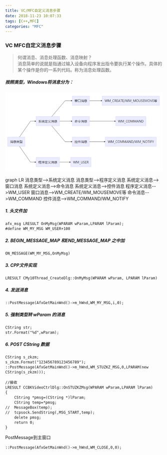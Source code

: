 ```yaml
---
title: VC/MFC自定义消息步骤
date: 2018-11-23 10:07:33
tags: [C++,MFC] 
categories: "MFC"
---
```

### VC MFC自定义消息步骤
> 何谓消息、消息处理函数、消息映射？   
> 消息简单的说就是指通过输入设备向程序发出指令要执行某个操作。具体的某个操作是你的一系列代码。称为消息处理函数。
##### 按照类型，Windows将消息分为：
![图片测试](VC-MFC自定义消息步骤/pic.png)
<!-- more -->
graph LR
消息类型-->系统定义消息
消息类型-->程序定义消息
系统定义消息-->窗口消息
系统定义消息-->命令消息
系统定义消息-->控件消息
程序定义消息-->WM_USER
窗口消息-->WM_CREATE/WM_MOUSEMOVE等
命令消息-->WM_COMMAND
控件消息-->WM_COMMAND/WM_NOTIFY

##### 1. 头文件加
```
afx_msg LRESULT OnMyMsg(WPARAM wParam,LPARAM lParam);
#define WM_MY_MSG WM_USER+100
```

##### 2. BEGIN_MESSAGE_MAP 和END_MESSAGE_MAP 之中加
```
ON_MESSAGE(WM_MY_MSG,OnMyMsg)
```

##### 3. CPP文件实现
```
LRESULT CMy10Thread_CreateDlg::OnMyMsg(WPARAM wParam, LPARAM lParam)
```

##### 4. 发送消息
```
::PostMessage(AfxGetMainWnd()->m_hWnd,WM_MY_MSG,i,0);
```

##### 5. 强制类型转 wParam 的消息
```
CString str;  
str.Format("%d",wParam);
```

##### 6. POST CString 数据
```
CString s_zkzm;
s_zkzm.Format("123456789123456789");
::PostMessage(AfxGetMainWnd()->m_hWnd,WM_STUZKZ_MSG,0,LPARAM(new CString(s_zkzm)));

//接收
LRESULT CCBKVideoCtrlDlg::OnSTUZKZMsg(WPARAM wParam,LPARAM lParam)
{
	CString *pmsg=(CString *)lParam;
	CString temp=*pmsg;
//	MessageBox(temp);
//	tcpsock.SendString(,MSG_START,temp);
	delete pmsg;
	return 0;
}
```

PostMessage到主窗口
```
::PostMessage(AfxGetMainWnd()->m_hWnd,WM_CLOSE,0,0);
```

